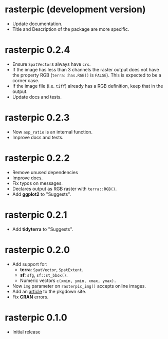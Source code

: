 # rasterpic (development version)

-   Update documentation.
-   Title and Description of the package are more specific.

# rasterpic 0.2.4

-   Ensure `SpatVector`s always have `crs`.
-   If the image has less than 3 channels the raster output does not have the
    property RGB (`terra::has.RGB()` is `FALSE`). This is expected to be a
    corner case.
-   If the image file (i.e. `tiff`) already has a RGB definition, keep that in
    the output.
-   Update docs and tests.

# rasterpic 0.2.3

-   Now `asp_ratio` is an internal function.
-   Improve docs and tests.

# rasterpic 0.2.2

-   Remove unused dependencies
-   Improve docs.
-   Fix typos on messages.
-   Declares output as RGB raster with `terra::RGB()`.
-   Add **ggplot2** to "Suggests".

# rasterpic 0.2.1

-   Add **tidyterra** to "Suggests".

# rasterpic 0.2.0

-   Add support for:
    -   **terra**: `SpatVector`, `SpatExtent`.
    -   **sf**: `sfg`, `sf::st_bbox()`.
    -   Numeric vectors `c(xmin, ymin, xmax, ymax).`
-   Now `img` parameter on `rasterpic_img()` accepts online images.
-   Add an [article](https://dieghernan.github.io/rasterpic/articles/plots.html)
    to the pkgdown site.
-   Fix **CRAN** errors.

# rasterpic 0.1.0

-   Initial release

